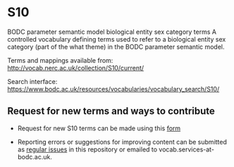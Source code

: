 # S10
BODC parameter semantic model biological entity sex category terms
A controlled vocabulary defining terms used to refer to a biological entity sex category (part of the what theme) in the BODC parameter semantic model. 

Terms and mappings available from: http://vocab.nerc.ac.uk/collection/S10/current/

Search interface: https://www.bodc.ac.uk/resources/vocabularies/vocabulary_search/S10/

## Request for new terms and ways to contribute
- Request for new S10 terms can be made using this [form](https://docs.google.com/forms/d/e/1FAIpQLSe-ZTKJZmNT5FmyPRFsPsNt2hpB_gb6MAmm7Zp-7GSMpn5NFA/viewform?usp=pp_url&entry.1396013310=S10)

- Reporting errors or suggestions for improving content can be submitted as [regular issues](https://github.com/nvs-vocabs/S10/issues/new) in this repository or emailed to vocab.services-at-bodc.ac.uk.

